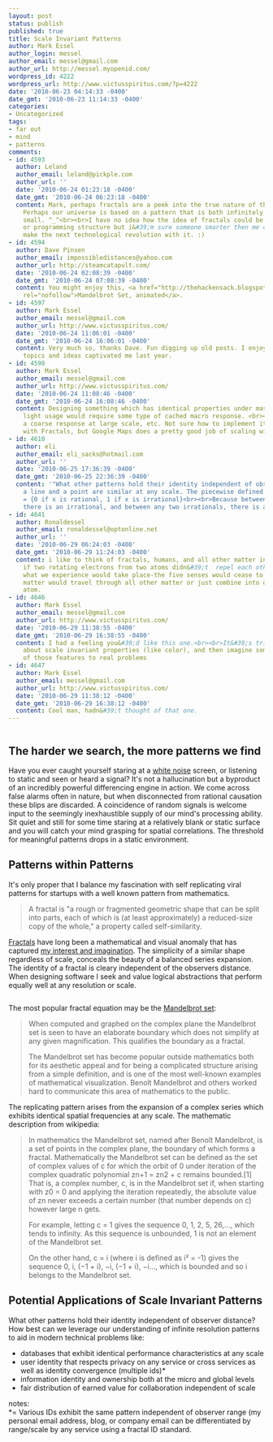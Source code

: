 ```yaml
---
layout: post
status: publish
published: true
title: Scale Invariant Patterns
author: Mark Essel
author_login: messel
author_email: messel@gmail.com
author_url: http://messel.myopenid.com/
wordpress_id: 4222
wordpress_url: http://www.victusspiritus.com/?p=4222
date: '2010-06-23 04:14:33 -0400'
date_gmt: '2010-06-23 11:14:33 -0400'
categories:
- Uncategorized
tags:
- far out
- mind
- patterns
comments:
- id: 4593
  author: Leland
  author_email: leland@pickple.com
  author_url: ''
  date: '2010-06-24 01:23:18 -0400'
  date_gmt: '2010-06-24 06:23:18 -0400'
  content: Mark, perhaps fractals are a peek into the true nature of the universe.
    Perhaps our universe is based on a pattern that is both infinitely large and infinitely
    small. ^_^<br><br>I have no idea how the idea of fractals could be used in a database
    or programming structure but i&#39;m sure someone smarter then me could probably
    make the next technological revolution with it. :)
- id: 4594
  author: Dave Pinsen
  author_email: impossibledistances@yahoo.com
  author_url: http://steamcatapult.com/
  date: '2010-06-24 02:08:39 -0400'
  date_gmt: '2010-06-24 07:08:39 -0400'
  content: You might enjoy this, <a href="http://thehackensack.blogspot.com/2009/11/mandelbrot-set-animated.html"
    rel="nofollow">Mandelbrot Set, animated</a>.
- id: 4597
  author: Mark Essel
  author_email: messel@gmail.com
  author_url: http://www.victusspiritus.com/
  date: '2010-06-24 11:06:01 -0400'
  date_gmt: '2010-06-24 16:06:01 -0400'
  content: Very much so, thanks Dave. Fun digging up old posts. I enjoy seeing what
    topics and ideas captivated me last year.
- id: 4598
  author: Mark Essel
  author_email: messel@gmail.com
  author_url: http://www.victusspiritus.com/
  date: '2010-06-24 11:08:46 -0400'
  date_gmt: '2010-06-24 16:08:46 -0400'
  content: Designing something which has identical properties under massive load versus
    light usage would require some type of cached macro response. <br><br>You get
    a coarse response at large scale, etc. Not sure how to implement it precisely
    with Fractals, but Google Maps does a pretty good job of scaling with zoom.
- id: 4610
  author: eli
  author_email: eli_sacks@hotmail.com
  author_url: ''
  date: '2010-06-25 17:36:39 -0400'
  date_gmt: '2010-06-25 22:36:39 -0400'
  content: '"What other patterns hold their identity independent of observer distance?"<br><br>Hmm,
    a line and a point are similar at any scale. The piecewise defined function:<br><br>f(x)
    = {0 if x is rational, 1 if x is irrational}<br><br>Because between any two rationals
    there is an irrational, and between any two irrationals, there is a rational (iirc).'
- id: 4641
  author: Ronaldessel
  author_email: ronaldessel@optonline.net
  author_url: ''
  date: '2010-06-29 06:24:03 -0400'
  date_gmt: '2010-06-29 11:24:03 -0400'
  content: i like to think of fractals, humans, and all other matter in this way,
    if two rotating electrons from two atoms didn&#39;t  repel each other, none of
    what we experience would take place-the five senses would cease to exist and all
    matter would travel through all other matter or just combine into one great monster
    atom.
- id: 4646
  author: Mark Essel
  author_email: messel@gmail.com
  author_url: http://www.victusspiritus.com/
  date: '2010-06-29 11:38:55 -0400'
  date_gmt: '2010-06-29 16:38:55 -0400'
  content: I had a feeling you&#39;d like this one.<br><br>It&#39;s trippy to think
    about scale invariant properties (like color), and then imagine some applications
    of those features to real problems
- id: 4647
  author: Mark Essel
  author_email: messel@gmail.com
  author_url: http://www.victusspiritus.com/
  date: '2010-06-29 11:38:12 -0400'
  date_gmt: '2010-06-29 16:38:12 -0400'
  content: Cool man, hadn&#39;t thought of that one.
---
```

<p><a href="http://www.victusspiritus.com/wp-content/uploads/2010/06/p_328_320_0EE5DFF5-EB66-49AC-A2B7-005F5C6B413E.jpeg"><img src="http://www.victusspiritus.com/wp-content/uploads/2010/06/p_328_320_0EE5DFF5-EB66-49AC-A2B7-005F5C6B413E.jpeg" alt="" class="alignnone size-full" /></a></p>
<h2>The harder we search, the more patterns we find</h2>
<p>Have you ever caught yourself staring at a <a href="http://www.victusspiritus.com/2010/04/17/we-swim-in-a-sea-of-white-noise/">white noise</a> screen, or listening to static and seen or heard a signal? It's not a hallucination but a byproduct of an incredibly powerful differencing engine in action. We come across false alarms often in nature, but when disconnected from rational causation these blips are discarded.  A coincidence of random signals is welcome input to the seemingly inexhaustible supply of our mind's processing ability. Sit quiet and still for some time staring at a relatively blank or static surface and you will catch your mind grasping for spatial correlations. The threshold for meaningful patterns drops in a static environment.</p>
<h2>Patterns within Patterns</h2>
<p>It's only proper that I balance my fascination with self replicating viral patterns for startups with a well known pattern from mathematics.</p>
<blockquote><p>
A fractal is "a rough or fragmented geometric shape that can be split into parts, each of which is (at least approximately) a reduced-size copy of the whole," a property called self-similarity.
</p></blockquote>
<p><a href="http://en.m.wikipedia.org/wiki/Fractal?wasRedirected=true">Fractals</a> have long been a mathematical and visual anomaly that has captured <a href="http://www.victusspiritus.com/?s=Fractal&submit=Search">my interest and imagination</a>. The simplicity of a similar shape regardless of scale, conceals the beauty of a balanced series expansion. The identity of a fractal is cleary independent of the observers distance. When designing software I seek and value logical abstractions that perform equally well at any resolution or scale. </p>
<p><a href="http://www.victusspiritus.com/wp-content/uploads/2010/06/l_310_233_34B71BD5-1F55-4A29-9EBB-96990DC87823.jpeg"><img src="http://www.victusspiritus.com/wp-content/uploads/2010/06/l_310_233_34B71BD5-1F55-4A29-9EBB-96990DC87823.jpeg" alt="" class="alignnone size-full" /></a></p>
<p>The most popular fractal equation may be the <a href="http://en.m.wikipedia.org/wiki/Mandelbrot_set">Mandelbrot set</a>:</p>
<blockquote><p>
When computed and graphed on the complex plane the Mandelbrot set is seen to have an elaborate boundary which does not simplify at any given magnification. This qualifies the boundary as a fractal.</p>
<p>The Mandelbrot set has become popular outside mathematics both for its aesthetic appeal and for being a complicated structure arising from a simple definition, and is one of the most well-known examples of mathematical visualization. Benoît Mandelbrot and others worked hard to communicate this area of mathematics to the public.
</p></blockquote>
<p>The replicating pattern arises from the expansion of a complex series which exhibits identical spatial frequencies at any scale. The mathematic description from wikipedia:</p>
<blockquote><p>
In mathematics the Mandelbrot set, named after Benoît Mandelbrot, is a set of points in the complex plane, the boundary of which forms a fractal. Mathematically the Mandelbrot set can be defined as the set of complex values of c for which the orbit of 0 under iteration of the complex quadratic polynomial zn+1 = zn2 + c remains bounded.[1] That is, a complex number, c, is in the Mandelbrot set if, when starting with z0 = 0 and applying the iteration repeatedly, the absolute value of zn never exceeds a certain number (that number depends on c) however large n gets.</p>
<p>For example, letting c = 1 gives the sequence 0, 1, 2, 5, 26,…, which tends to infinity. As this sequence is unbounded, 1 is not an element of the Mandelbrot set.</p>
<p>On the other hand, c = i (where i is defined as i² = -1) gives the sequence 0, i, (−1 + i), −i, (−1 + i), −i…, which is bounded and so i belongs to the Mandelbrot set.
</p></blockquote>
<h2>Potential Applications of Scale Invariant Patterns</h2>
<p>What other patterns hold their identity independent of observer distance? How best can we leverage our understanding of infinite resolution patterns to aid in modern technical problems like:</p>
<ul>
<li>databases that exhibit identical performance characteristics at any scale</li>
<li>user identity that respects privacy on any service or cross services as well as identity convergence (multiple ids)*</li>
<li>information identity and ownership both at the micro and global levels</li>
<li>fair distribution of earned value for collaboration independent of scale</li>
</ul>
<p>notes:<br />
*= Various IDs exhibit the same pattern independent of observer range (my personal email address, blog, or company email can be differentiated by range/scale by any service using a fractal ID standard. </p>
